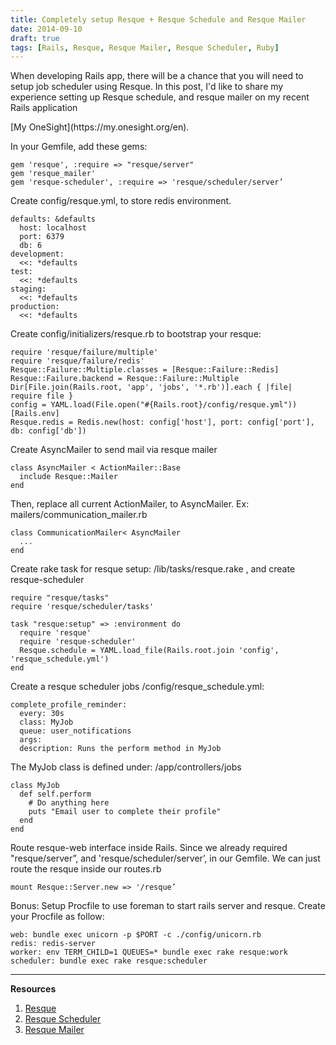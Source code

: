 ```yaml
---
title: Completely setup Resque + Resque Schedule and Resque Mailer
date: 2014-09-10
draft: true
tags: [Rails, Resque, Resque Mailer, Resque Scheduler, Ruby]
---
```

When developing Rails app, there will be a chance that you will need to setup
job scheduler using Resque. In this post, I'd like to share my experience
setting up Resque schedule, and resque mailer on my recent Rails application
<!--more--> [My OneSight](https://my.onesight.org/en).

In your Gemfile, add these gems:

    gem 'resque', :require => "resque/server"
    gem 'resque_mailer'
    gem 'resque-scheduler', :require => 'resque/scheduler/server’
  

Create config/resque.yml, to store redis environment.

    defaults: &defaults
      host: localhost
      port: 6379
      db: 6
    development:
      <<: *defaults
    test:
      <<: *defaults
    staging:
      <<: *defaults
    production:
      <<: *defaults


Create config/initializers/resque.rb to bootstrap your resque:

    require 'resque/failure/multiple'
    require 'resque/failure/redis'
    Resque::Failure::Multiple.classes = [Resque::Failure::Redis]
    Resque::Failure.backend = Resque::Failure::Multiple
    Dir[File.join(Rails.root, 'app', 'jobs', '*.rb')].each { |file| require file }
    config = YAML.load(File.open("#{Rails.root}/config/resque.yml"))[Rails.env]
    Resque.redis = Redis.new(host: config['host'], port: config['port'], db: config['db'])


Create AsyncMailer to send mail via resque mailer

    class AsyncMailer < ActionMailer::Base
      include Resque::Mailer
    end

Then, replace all current ActionMailer, to AsyncMailer. Ex: mailers/communication_mailer.rb

    class CommunicationMailer< AsyncMailer
      ...
    end


Create rake task for resque setup: /lib/tasks/resque.rake , and create resque-scheduler

    require "resque/tasks"
    require 'resque/scheduler/tasks'

    task "resque:setup" => :environment do
      require 'resque'
      require 'resque-scheduler'
      Resque.schedule = YAML.load_file(Rails.root.join 'config', 'resque_schedule.yml')
    end

Create a resque scheduler jobs /config/resque_schedule.yml:
  
    complete_profile_reminder:
      every: 30s
      class: MyJob
      queue: user_notifications
      args:
      description: Runs the perform method in MyJob

The MyJob class is defined under: /app/controllers/jobs
    
    class MyJob
      def self.perform
        # Do anything here
        puts "Email user to complete their profile"
      end
    end

Route resque-web interface inside Rails.
Since we already required "resque/server”, and 'resque/scheduler/server’, in our Gemfile. We can just route the resque inside our routes.rb

    mount Resque::Server.new => '/resque’

Bonus: Setup Procfile to use foreman to start rails server and resque. Create your Procfile as follow:

    web: bundle exec unicorn -p $PORT -c ./config/unicorn.rb
    redis: redis-server
    worker: env TERM_CHILD=1 QUEUES=* bundle exec rake resque:work
    scheduler: bundle exec rake resque:scheduler

---
**Resources**

1. [Resque](https://github.com/resque/resque)
2. [Resque Scheduler](https://github.com/resque/resque-scheduler)
3. [Resque Mailer](https://github.com/zapnap/resque_mailer)
